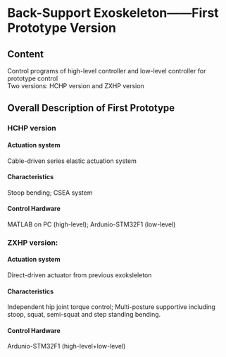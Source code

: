# Back-Support Exoskeleton——First Prototype Version
## Content
Control programs of high-level controller and low-level controller for prototype control <br>
Two versions: HCHP version and ZXHP version
## Overall Description of First Prototype
### HCHP version
#### Actuation system
Cable-driven series elastic actuation system <br>
#### Characteristics
Stoop bending; CSEA system <br>
#### Control Hardware
MATLAB on PC (high-level); Ardunio-STM32F1 (low-level) <br>
### ZXHP version: <br>
#### Actuation system
Direct-driven actuator from previous exoksleleton <br>
#### Characteristics
Independent hip joint torque control; <be>
Multi-posture supportive including stoop, squat, semi-squat and step standing bending.
#### Control Hardware
Ardunio-STM32F1 (high-level+low-level)
